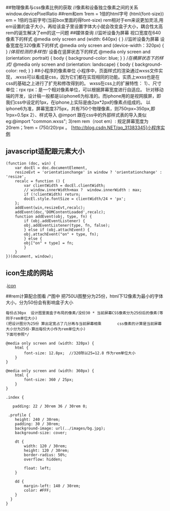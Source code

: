 ##物理像素与css像素比例的获取
     //像素和设备独立像素之间的关系
     window.devicePixelRatio
##rem和em
     1rem = 1倍的html字号 (html{font-size})
     em   =  1倍的当前字号(当前box里面的得font-size)
     rem相对于em来说更加灵活,用em设置的盒子大小，再给该盒子里设置字体大小就会改变盒子大小，耦合性太高
     rem的诞生解决了em的这一问题
##媒体查询
     //监听设备为屏幕 视口宽度在640像素下的样式
     @media only screen and (width: 640px) {
      }
     //监听设备为屏幕 设备宽度在320像素下的样式
     @media only screen and (device-width：320px) {
      }
    /*体现检测的多样性*/  设备在竖屏状态下的样式
    @media only screen and (orientation: portrait) {
            body {
                background-color: blue;
            }
        }
    /*在横屏状态下的样式*/
    @media only screen and (orientation: landscape) {
    body {
               background-color: red;
         }
    }
##小程序的像素单位
	小程序中，页面样式的渲染通过wxss文件实现，.wxss可以看成是css，因为它们都在实现相同的功能。实质上wxss也是在css的基础之上进行了扩充和修改得到的。 
	wxss在css上的扩展特性： 
	1）、尺寸单位：rpx 
	rpx：是一个相对像素单位，可以根据屏幕宽度进行自适应。 
	针对移动端的开发，设计稿一般都是以iphone6为标准的。而iphone用的是视网膜屏，即我们css中设定的1px，在iphone上实际是由2px*2px的像素点组成的。 
	以iphone6为准，屏幕宽度375px，共有750个物理像素，则750rpx=350px,即1rpx=0.5px 
	2）、样式导入 @import 
	跟在css中的外部样式表的导入类似
	eg:@import "common.wxss";
	3)rem 
	rem（root em）: 规定屏幕宽度为20rem；1rem = (750/20)rpx 。
	[http://blog.csdn.NET/qq_31383345]小程序实例
## javascript适配跟元素大小   
	(function (doc, win) {
	    var docEl = doc.documentElement,
	    resizeEvt = 'orientationchange' in window ? 'orientationchange' : 'resize',
	    recalc = function () {
	        var clientWidth = docEl.clientWidth;
	        // window.innerWidth>max ?  window.innerWidth : max;
	        if (!clientWidth) return;
	        docEl.style.fontSize = clientWidth/24 + 'px';
	    };
	    addEvent(win,resizeEvt,recalc);
	    addEvent(doc,'DOMContentLoaded',recalc);
	    function addEvent(obj, type, fn) {
	        if (obj.addEventListener) {
	        obj.addEventListener(type, fn, false);
	        } else if (obj.attachEvent) {
	        obj.attachEvent("on" + type, fn);
	        } else {
	        obj["on" + type] = fn;
	        }
    	}
	})(document, window);


## icon生成的网站
.[icon](https://icomoon.io/app "国外网站")
 
##rem计算配合图看
    /*图中  把750Ui图整分为25份，html下12像素为最小的字体大小，分为50份会有影响盒子大小

    每份占30px  设计图里面盒子布局的像素/没份30 * 当前屏幕CSS像素分为25份后的像素(等同于rem单位大小)
    (把设计图分为25份 算出定宽占了几分再与当前屏幕相乘       css像素的计算是当前屏幕大小分为25份-算出每份大小作为rem单位大小)
    下面可参照*/
    
    @media only screen and (width: 320px) {
        html {
            font-size: 12.8px;  //320除以25=12.8 作为rem单位大小
        }
    }
    
    @media only screen and (width: 360px) {
        html {
            font-size: 360 / 25px;  
        }
    }

    .index {

       padding: 22 / 30rem 36 / 30rem 0;

     .profile {
        height: 240 / 30rem;
        padding: 30 / 30rem;
        background-image: url(../images/bg.jpg);
        background-size: cover;

        dt {
            width: 120 / 30rem;
            height: 120 / 30rem;
            border-radius: 50%;
            overflow: hidden;

            float: left;
        }

        dd {
            margin-left: 140 / 30rem;
            color: #FFF;
        }
      }
    }



















